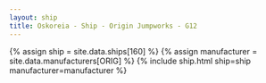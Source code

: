```yaml
---
layout: ship
title: Oskoreia - Ship - Origin Jumpworks - G12
---
```

{% assign ship = site.data.ships[160] %}
{% assign manufacturer = site.data.manufacturers[ORIG] %}
{% include ship.html ship=ship manufacturer=manufacturer %}
